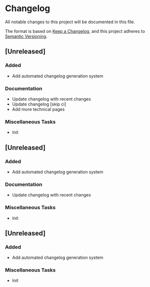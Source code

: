 # Changelog

All notable changes to this project will be documented in this file.

The format is based on [Keep a Changelog](https://keepachangelog.com/en/1.0.0/),
and this project adheres to [Semantic Versioning](https://semver.org/spec/v2.0.0.html).

## [Unreleased]

### Added

- Add automated changelog generation system

### Documentation

- Update changelog with recent changes
- Update changelog [skip ci]
- Add more technical pages

### Miscellaneous Tasks

- Init

## [Unreleased]

### Added

- Add automated changelog generation system

### Documentation

- Update changelog with recent changes

### Miscellaneous Tasks

- Init

## [Unreleased]

### Added

- Add automated changelog generation system

### Miscellaneous Tasks

- Init

<!-- generated by git-cliff -->
